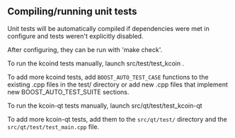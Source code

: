 Compiling/running unit tests
------------------------------------

Unit tests will be automatically compiled if dependencies were met in configure
and tests weren't explicitly disabled.

After configuring, they can be run with 'make check'.

To run the kcoind tests manually, launch src/test/test_kcoin .

To add more kcoind tests, add `BOOST_AUTO_TEST_CASE` functions to the existing
.cpp files in the test/ directory or add new .cpp files that
implement new BOOST_AUTO_TEST_SUITE sections.

To run the kcoin-qt tests manually, launch src/qt/test/test_kcoin-qt

To add more kcoin-qt tests, add them to the `src/qt/test/` directory and
the `src/qt/test/test_main.cpp` file.
